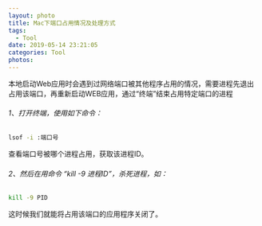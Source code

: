 ```yaml
---
layout: photo
title: Mac下端口占用情况及处理方式
tags:
  - Tool
date: 2019-05-14 23:21:05
categories: Tool
photos:
---
```

本地启动Web应用时会遇到过网络端口被其他程序占用的情况，需要进程先退出占用该端口，再重新启动WEB应用，通过“终端”结束占用特定端口的进程
<!--more-->
###### 1、打开终端，使用如下命令：
```bash
lsof -i :端口号
```
查看端口号被哪个进程占用，获取该进程ID。
###### 2、然后在用命令 “kill  -9 进程ID”，杀死进程，如：
```bash
kill -9 PID
```
这时候我们就能将占用该端口的应用程序关闭了。